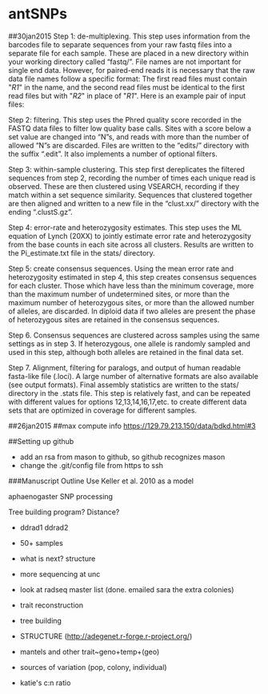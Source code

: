 antSNPs
=======

##30jan2015
Step 1: de-multiplexing. This step uses information from the barcodes file to separate sequences from your raw fastq files into a separate file for each sample. These are placed in a new directory within your working directory called “fastq/”. File names are not important for single end data. However, for paired-end reads it is necessary that the raw data file names follow a specific format: The first read files must contain "_R1_" in the name, and the second read files must be identical to the first read files but with "_R2_" in place of "_R1_". Here is an example pair of input files:

Step 2: filtering. This step uses the Phred quality score recorded in the FASTQ data files to filter low quality base calls. Sites with a score below a set value are changed into “N”s, and reads with more than the number of allowed “N”s are discarded. Files are written to the “edits/” directory with the suffix “.edit”. It also implements a number of optional filters.

Step 3: within-sample clustering. This step first dereplicates the filtered sequences from step 2, recording the number of times each unique read is observed. These are then clustered using VSEARCH, recording if they match within a set sequence similarity. Sequences that clustered together are then aligned and written to a new file in the “clust.xx/” directory with the ending “.clustS.gz”.

Step 4: error-rate and heterozygosity estimates. This step uses the ML equation of Lynch (20XX) to jointly estimate error rate and heterozygosity from the base counts in each site across all clusters. Results are written to the Pi_estimate.txt file in the stats/ directory.

Step 5: create consensus sequences. Using the mean error rate and heterozygosity estimated in step 4, this step creates consensus sequences for each cluster. Those which have less than the minimum coverage, more than the maximum number of undetermined sites, or more than the maximum number of heterozygous sites, or more than the allowed number of alleles, are discarded. In diploid data if two alleles are present the phase of heterozygous sites are retained in the consensus sequences.

Step 6. Consensus sequences are clustered across samples using the same settings as in step 3. If heterozygous, one allele is randomly sampled and used in this step, although both alleles are retained in the final data set.

Step 7. Alignment, filtering for paralogs, and output of human readable fasta-like file (.loci). A large number of alternative formats are also available (see output formats). Final assembly statistics are written to the stats/ directory in the .stats file. This step is relatively fast, and can be repeated with different values for options 12,13,14,16,17,etc. to create different data sets that are optimized in coverage for different samples.

##26jan2015
##max compute info 
https://129.79.213.150/data/bdkd.html#3

##Setting up github
- add an rsa from mason to github, so github recognizes mason
- change the .git/config file from https to ssh

###Manuscript Outline
Use Keller et al. 2010 as a model

aphaenogaster SNP processing

Tree building program?
Distance?

- ddrad1 ddrad2
- 50+ samples
- what is next? structure
- more sequencing at unc
- look at radseq master list (done. emailed sara the extra colonies)

- trait reconstruction

- tree building
- STRUCTURE (http://adegenet.r-forge.r-project.org/)
- mantels and other trait~geno+temp+(geo)
- sources of variation (pop, colony, individual)
- katie's c:n ratio
